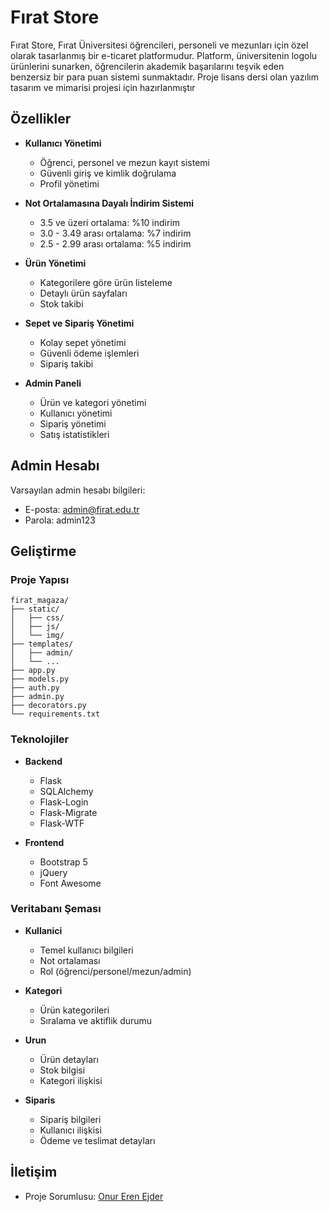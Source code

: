 # Fırat Store

Fırat Store, Fırat Üniversitesi öğrencileri, personeli ve mezunları için özel olarak tasarlanmış bir e-ticaret platformudur. Platform, üniversitenin logolu ürünlerini sunarken, öğrencilerin akademik başarılarını teşvik eden benzersiz bir para puan sistemi sunmaktadır.
Proje lisans dersi olan yazılım tasarım ve mimarisi projesi için hazırlanmıştır

## Özellikler

- **Kullanıcı Yönetimi**
  - Öğrenci, personel ve mezun kayıt sistemi
  - Güvenli giriş ve kimlik doğrulama
  - Profil yönetimi

- **Not Ortalamasına Dayalı İndirim Sistemi**
  - 3.5 ve üzeri ortalama: %10 indirim
  - 3.0 - 3.49 arası ortalama: %7 indirim
  - 2.5 - 2.99 arası ortalama: %5 indirim

- **Ürün Yönetimi**
  - Kategorilere göre ürün listeleme
  - Detaylı ürün sayfaları
  - Stok takibi

- **Sepet ve Sipariş Yönetimi**
  - Kolay sepet yönetimi
  - Güvenli ödeme işlemleri
  - Sipariş takibi

- **Admin Paneli**
  - Ürün ve kategori yönetimi
  - Kullanıcı yönetimi
  - Sipariş yönetimi
  - Satış istatistikleri

  

## Admin Hesabı

Varsayılan admin hesabı bilgileri:
- E-posta: admin@firat.edu.tr
- Parola: admin123

## Geliştirme

### Proje Yapısı

```
firat_magaza/
├── static/
│   ├── css/
│   ├── js/
│   └── img/
├── templates/
│   ├── admin/
│   └── ...
├── app.py
├── models.py
├── auth.py
├── admin.py
├── decorators.py
└── requirements.txt
```

### Teknolojiler

- **Backend**
  - Flask
  - SQLAlchemy
  - Flask-Login
  - Flask-Migrate
  - Flask-WTF

- **Frontend**
  - Bootstrap 5
  - jQuery
  - Font Awesome

### Veritabanı Şeması

- **Kullanici**
  - Temel kullanıcı bilgileri
  - Not ortalaması
  - Rol (öğrenci/personel/mezun/admin)

- **Kategori**
  - Ürün kategorileri
  - Sıralama ve aktiflik durumu

- **Urun**
  - Ürün detayları
  - Stok bilgisi
  - Kategori ilişkisi

- **Siparis**
  - Sipariş bilgileri
  - Kullanıcı ilişkisi
  - Ödeme ve teslimat detayları

 

## İletişim

- Proje Sorumlusu: [Onur Eren Ejder](onurerenejder36@gmail.com)

